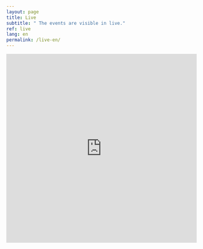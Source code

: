 ```yaml
---
layout: page
title: Live
subtitle: " The events are visible in live."
ref: live
lang: en
permalink: /live-en/
---
```



<iframe width="100%" height="500" src="https://www.youtube.com/embed/4xXqvLEA2k4" frameborder="0" allowfullscreen></iframe>
